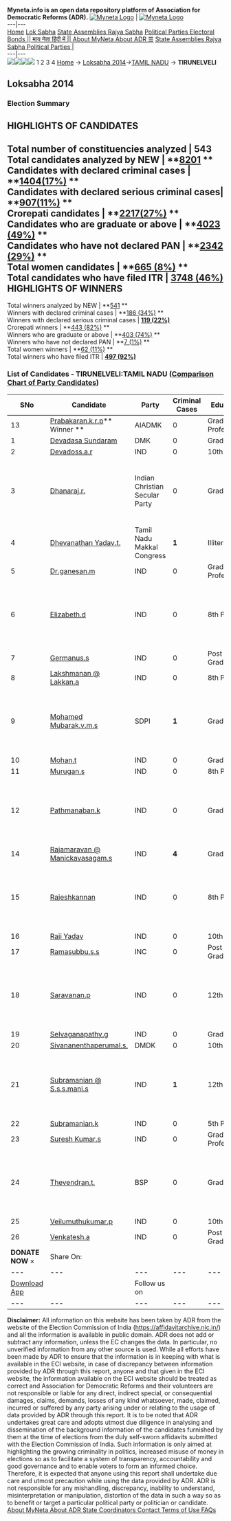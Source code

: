 **Myneta.info is an open data repository platform of Association for Democratic Reforms (ADR).**
[![Myneta Logo](https://www.myneta.info/lib/img/myneta-logo.png)](https://www.myneta.info/) | [![Myneta Logo](https://www.myneta.info/lib/img/adr-logo.png)](https://adrindia.org)  
---|---  
[Home](https://www.myneta.info/) [Lok Sabha](https://www.myneta.info/#ls "Lok Sabha") [ State Assemblies ](https://www.myneta.info/#sa "State Assemblies") [Rajya Sabha](https://www.myneta.info/#rs "Rajya Sabha") [Political Parties ](https://www.myneta.info/party "Political Parties") [ Electoral Bonds ](https://www.myneta.info/electoral_bonds "Electoral Bonds") [ || माय नेता हिंदी में || ](https://translate.google.co.in/translate?prev=hp&hl=en&js=y&u=www.myneta.info&sl=en&tl=hi&history_state0=) [ About MyNeta ](https://adrindia.org/content/about-myneta) [ About ADR ](https://adrindia.org/about-adr/who-we-are) [☰](javascript:void\(0\))
[ State Assemblies ](https://www.myneta.info/#sa "State Assemblies") [ Rajya Sabha ](https://www.myneta.info/#rs "Rajya Sabha") [ Political Parties ](https://www.myneta.info/party "Political Parties")
|   
---|---  
![](https://www.myneta.info/lib/img/banner/banner-1.png)![](https://www.myneta.info/lib/img/banner/banner-2.png)![](https://www.myneta.info/lib/img/banner/banner-3.png)![](https://www.myneta.info/lib/img/banner/banner-4.png)
1  2  3  4 
[Home](https://www.myneta.info/) → [Loksabha 2014](https://www.myneta.info/ls2014/)→[TAMIL NADU](https://www.myneta.info/ls2014/index.php?action=show_constituencies&state_id=22) → **TIRUNELVELI**
### 
## Loksabha 2014
###  Election Summary 
HIGHLIGHTS OF CANDIDATES  
---  
Total number of constituencies analyzed |  543   
Total candidates analyzed by NEW | **[8201](https://www.myneta.info/ls2014/index.php?action=summary&subAction=candidates_analyzed&sort=candidate#summary) **  
Candidates with declared criminal cases | **[1404(17%)](https://www.myneta.info/ls2014/index.php?action=summary&subAction=crime&sort=candidate#summary) **  
Candidates with declared serious criminal cases| **[907(11%)](https://www.myneta.info/ls2014/index.php?action=summary&subAction=serious_crime&sort=candidate#summary) **  
Crorepati candidates | **[2217(27%)](https://www.myneta.info/ls2014/index.php?action=summary&subAction=crorepati&sort=candidate#summary) **  
Candidates who are graduate or above | **[4023 (49%)](https://www.myneta.info/ls2014/index.php?action=summary&subAction=education&sort=candidate#summary) **  
Candidates who have not declared PAN | **[2342 (29%)](https://www.myneta.info/ls2014/index.php?action=summary&subAction=without_pan&sort=candidate#summary) **  
Total women candidates | **[665 (8%)](https://www.myneta.info/ls2014/index.php?action=summary&subAction=women_candidate&sort=candidate#summary) **  
Total candidates who have filed ITR | [**3748 (46%)**](https://www.myneta.info/ls2014/index.php?action=summary&subAction=filed_itr&sort=candidate#summary)  
HIGHLIGHTS OF WINNERS  
---  
Total winners analyzed by NEW | **[541](https://www.myneta.info/ls2014/index.php?action=summary&subAction=winner_analyzed&sort=candidate#summary) **  
Winners with declared criminal cases | **[186 (34%)](https://www.myneta.info/ls2014/index.php?action=summary&subAction=winner_crime&sort=candidate#summary) **  
Winners with declared serious criminal cases | **[119 (22%)](https://www.myneta.info/ls2014/index.php?action=summary&subAction=winner_serious_crime&sort=candidate#summary)**  
Crorepati winners | **[443 (82%)](https://www.myneta.info/ls2014/index.php?action=summary&subAction=winner_crorepati&sort=candidate#summary) **  
Winners who are graduate or above | **[403 (74%)](https://www.myneta.info/ls2014/index.php?action=summary&subAction=winner_education&sort=candidate#summary) **  
Winners who have not declared PAN | **[7 (1%)](https://www.myneta.info/ls2014/index.php?action=summary&subAction=winner_without_pan&sort=candidate#summary) **  
Total women winners | **[62 (11%)](https://www.myneta.info/ls2014/index.php?action=summary&subAction=winner_women&sort=candidate#summary) **  
Total winners who have filed ITR | [**497 (92%)**](https://www.myneta.info/ls2014/index.php?action=summary&subAction=winner_filed_itr&sort=candidate#summary)  
### List of Candidates - TIRUNELVELI:TAMIL NADU ([Comparison Chart of Party Candidates](https://www.myneta.info/ls2014/comparisonchart.php?constituency_id=510))
SNo | Candidate| Party| Criminal Cases| Education| Age| Total Assets| Liabilities  
---|---|---|---|---|---|---|---  
13  | [Prabakaran.k.r.p](https://www.myneta.info/ls2014/candidate.php?candidate_id=7586)** Winner ** | AIADMK | 0 | Graduate Professional| 34 | Rs 27,64,500 ~ 27 Lacs+ | Rs 0 ~   
1  | [Devadasa Sundaram](https://www.myneta.info/ls2014/candidate.php?candidate_id=7584) | DMK | 0 | Graduate| 73 | Rs 18,69,62,206 ~ 18 Crore+ | Rs 0 ~   
2  | [Devadoss.a.r](https://www.myneta.info/ls2014/candidate.php?candidate_id=7599) | IND | 0 | 10th Pass| 47 | Rs 5,18,80,493 ~ 5 Crore+ | Rs 13,29,992 ~ 13 Lacs+  
3  | [Dhanaraj.r.](https://www.myneta.info/ls2014/candidate.php?candidate_id=7589) | Indian Christian Secular Party | 0 | Graduate| 63 | ![](https://myneta.info/image_v2.php?myneta_folder=ls2014&candidate_id=7589&col=ta) | ![](https://myneta.info/image_v2.php?myneta_folder=ls2014&candidate_id=7589&col=lia)  
4  | [Dhevanathan Yadav.t.](https://www.myneta.info/ls2014/candidate.php?candidate_id=7590) | Tamil Nadu Makkal Congress | **1** | Illiterate| 53 | Rs 32,33,63,744 ~ 32 Crore+ | Rs 3,08,74,899 ~ 3 Crore+  
5  | [Dr.ganesan.m](https://www.myneta.info/ls2014/candidate.php?candidate_id=7593) | IND | 0 | Graduate Professional| 61 | Rs 1,09,43,691 ~ 1 Crore+ | Rs 0 ~   
6  | [Elizabeth.d](https://www.myneta.info/ls2014/candidate.php?candidate_id=7592) | IND | 0 | 8th Pass| 58 | ![](https://myneta.info/image_v2.php?myneta_folder=ls2014&candidate_id=7592&col=ta) | ![](https://myneta.info/image_v2.php?myneta_folder=ls2014&candidate_id=7592&col=lia)  
7  | [Germanus.s](https://www.myneta.info/ls2014/candidate.php?candidate_id=7609) | IND | 0 | Post Graduate| 69 | Rs 12,64,010 ~ 12 Lacs+ | Rs 0 ~   
8  | [Lakshmanan @ Lakkan.a](https://www.myneta.info/ls2014/candidate.php?candidate_id=7606) | IND | 0 | 8th Pass| 44 | Rs 1,20,61,000 ~ 1 Crore+ | Rs 0 ~   
9  | [Mohamed Mubarak.v.m.s](https://www.myneta.info/ls2014/candidate.php?candidate_id=7591) | SDPI | **1** | Graduate| 34 | ![](https://myneta.info/image_v2.php?myneta_folder=ls2014&candidate_id=7591&col=ta) | ![](https://myneta.info/image_v2.php?myneta_folder=ls2014&candidate_id=7591&col=lia)  
10  | [Mohan.t](https://www.myneta.info/ls2014/candidate.php?candidate_id=7602) | IND | 0 | Graduate| 29 | Rs 4,35,000 ~ 4 Lacs+ | Rs 0 ~   
11  | [Murugan.s](https://www.myneta.info/ls2014/candidate.php?candidate_id=7601) | IND | 0 | 8th Pass| 36 | Rs 16,20,910 ~ 16 Lacs+ | Rs 2,05,000 ~ 2 Lacs+  
12  | [Pathmanaban.k](https://www.myneta.info/ls2014/candidate.php?candidate_id=7600) | IND | 0 | Graduate| 38 | ![](https://myneta.info/image_v2.php?myneta_folder=ls2014&candidate_id=7600&col=ta) | ![](https://myneta.info/image_v2.php?myneta_folder=ls2014&candidate_id=7600&col=lia)  
14  | [Rajamaravan @ Manickavasagam.s](https://www.myneta.info/ls2014/candidate.php?candidate_id=7603) | IND | **4** | Graduate| 31 | Rs 1,74,500 ~ 1 Lacs+ | Rs 67,601 ~ 67 Thou+  
15  | [Rajeshkannan](https://www.myneta.info/ls2014/candidate.php?candidate_id=7605) | IND | 0 | 8th Pass| 42 | ![](https://myneta.info/image_v2.php?myneta_folder=ls2014&candidate_id=7605&col=ta) | ![](https://myneta.info/image_v2.php?myneta_folder=ls2014&candidate_id=7605&col=lia)  
16  | [Raji Yadav](https://www.myneta.info/ls2014/candidate.php?candidate_id=7604) | IND | 0 | 10th Pass| 54 | Rs 47,955 ~ 47 Thou+ | Rs 0 ~   
17  | [Ramasubbu.s.s](https://www.myneta.info/ls2014/candidate.php?candidate_id=7587) | INC | 0 | Post Graduate| 63 | Rs 4,24,08,738 ~ 4 Crore+ | Rs 85,90,027 ~ 85 Lacs+  
18  | [Saravanan.p](https://www.myneta.info/ls2014/candidate.php?candidate_id=7594) | IND | 0 | 12th Pass| 34 | ![](https://myneta.info/image_v2.php?myneta_folder=ls2014&candidate_id=7594&col=ta) | ![](https://myneta.info/image_v2.php?myneta_folder=ls2014&candidate_id=7594&col=lia)  
19  | [Selvaganapathy.g](https://www.myneta.info/ls2014/candidate.php?candidate_id=7598) | IND | 0 | Graduate| 32 | Rs 1,90,000 ~ 1 Lacs+ | Rs 0 ~   
20  | [Sivananenthaperumal.s.](https://www.myneta.info/ls2014/candidate.php?candidate_id=7583) | DMDK | 0 | 10th Pass| 45 | Rs 1,35,77,518 ~ 1 Crore+ | Rs 42,72,637 ~ 42 Lacs+  
21  | [Subramanian @ S.s.s.mani.s](https://www.myneta.info/ls2014/candidate.php?candidate_id=7596) | IND | **1** | 12th Pass| 38 | ![](https://myneta.info/image_v2.php?myneta_folder=ls2014&candidate_id=7596&col=ta) | ![](https://myneta.info/image_v2.php?myneta_folder=ls2014&candidate_id=7596&col=lia)  
22  | [Subramanian.k](https://www.myneta.info/ls2014/candidate.php?candidate_id=7595) | IND | 0 | 5th Pass| 62 | Rs 2,50,000 ~ 2 Lacs+ | Rs 0 ~   
23  | [Suresh Kumar.s](https://www.myneta.info/ls2014/candidate.php?candidate_id=7597) | IND | 0 | Graduate Professional| 31 | Rs 3,20,000 ~ 3 Lacs+ | Rs 2,50,000 ~ 2 Lacs+  
24  | [Thevendran.t.](https://www.myneta.info/ls2014/candidate.php?candidate_id=7585) | BSP | 0 | Graduate| 41 | ![](https://myneta.info/image_v2.php?myneta_folder=ls2014&candidate_id=7585&col=ta) | ![](https://myneta.info/image_v2.php?myneta_folder=ls2014&candidate_id=7585&col=lia)  
25  | [Veilumuthukumar.p](https://www.myneta.info/ls2014/candidate.php?candidate_id=7608) | IND | 0 | 10th Pass| 32 | Rs 30,000 ~ 30 Thou+ | Rs 0 ~   
26  | [Venkatesh.a](https://www.myneta.info/ls2014/candidate.php?candidate_id=7607) | IND | 0 | Post Graduate| 32 | Rs 9,33,000 ~ 9 Lacs+ | Rs 2,80,000 ~ 2 Lacs+  
|  **DONATE NOW** × |  Share On:  | [](https://api.whatsapp.com/send?text=https%3A%2F%2Fmyneta.info%2Fpunjab2022%2Findex.php%3Faction%3Dshow_constituencies%26state_id%3D19) | [](https://www.facebook.com/sharer/sharer.php?u=https%3A%2F%2Fmyneta.info%2Fpunjab2022%2Findex.php%3Faction%3Dshow_constituencies%26state_id%3D19) | [](https://twitter.com/share?url=https%3A%2F%2Fmyneta.info%2Fpunjab2022%2Findex.php%3Faction%3Dshow_constituencies%26state_id%3D19)  
---|---|---|---|---  
| [ Download App ](https://play.google.com/store/apps/details?id=com.webrosoft.myneta1&pcampaignid=pcampaignidMKT-Other-global-all-co-prtnr-py-PartBadge-Mar2515-1) | [](https://play.google.com/store/apps/details?id=com.webrosoft.myneta1&pcampaignid=pcampaignidMKT-Other-global-all-co-prtnr-py-PartBadge-Mar2515-1) |  Follow us on  | [](https://www.facebook.com/adrindia.org/) | [](https://twitter.com/adrspeaks) | [](https://groups.google.com/g/national-election-watch?hl=en&pli=1) | [](https://www.instagram.com/adrspeaks/) | [](https://www.youtube.com/user/adrspeaks) | [](https://sharechat.com/profile/adrspeaks)  
---|---|---|---|---|---|---|---|---  
**Disclaimer:** All information on this website has been taken by ADR from the website of the Election Commission of India (https://affidavitarchive.nic.in/) and all the information is available in public domain. ADR does not add or subtract any information, unless the EC changes the data. In particular, no unverified information from any other source is used. While all efforts have been made by ADR to ensure that the information is in keeping with what is available in the ECI website, in case of discrepancy between information provided by ADR through this report, anyone and that given in the ECI website, the information available on the ECI website should be treated as correct and Association for Democratic Reforms and their volunteers are not responsible or liable for any direct, indirect special, or consequential damages, claims, demands, losses of any kind whatsoever, made, claimed, incurred or suffered by any party arising under or relating to the usage of data provided by ADR through this report. It is to be noted that ADR undertakes great care and adopts utmost due diligence in analysing and dissemination of the background information of the candidates furnished by them at the time of elections from the duly self-sworn affidavits submitted with the Election Commission of India. Such information is only aimed at highlighting the growing criminality in politics, increased misuse of money in elections so as to facilitate a system of transparency, accountability and good governance and to enable voters to form an informed choice. Therefore, it is expected that anyone using this report shall undertake due care and utmost precaution while using the data provided by ADR. ADR is not responsible for any mishandling, discrepancy, inability to understand, misinterpretation or manipulation, distortion of the data in such a way so as to benefit or target a particular political party or politician or candidate. 
[ About MyNeta ](https://adrindia.org/content/about-myneta) [ About ADR ](https://adrindia.org/about-adr/who-we-are) [ State Coordinators ](https://adrindia.org/about-adr/state-coordinators) [ Contact ](https://adrindia.org/contact-us) [ Terms of Use ](https://adrindia.org/content/adr-terms-use) [ FAQs ](https://adrindia.org/content/faqs)
